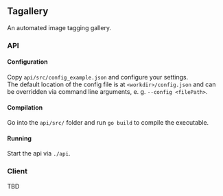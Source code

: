 ## Tagallery

An automated image tagging gallery.

### API

#### Configuration

Copy `api/src/config_example.json` and configure your settings.  
The default location of the config file is at `<workdir>/config.json` and can be overridden via command line arguments, e. g. `--config <filePath>`.

#### Compilation

Go into the `api/src/` folder and run `go build` to compile the executable.

#### Running

Start the api via `./api`.

### Client

TBD